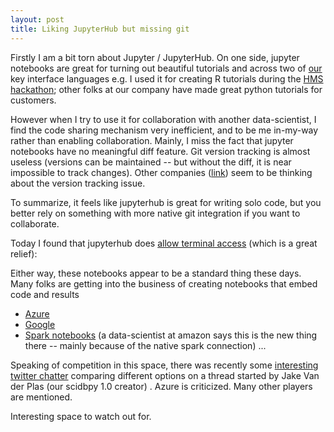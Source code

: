 ```yaml
---
layout: post
title: Liking JupyterHub but missing git 
---
```


Firstly I am a bit torn about Jupyter / JupyterHub. On one side, jupyter notebooks are great for 
turning out beautiful tutorials and across two of [our](http://paradigm4.com) key interface languages e.g. I used it for creating R tutorials 
during the [HMS hackathon](https://hms-dbmi.github.io/hackathon-Sept2017); other folks at our company have made great python 
tutorials for customers. 

However when I try to use it for collaboration with another data-scientist, I find the code sharing mechanism very inefficient, and to be me in-my-way rather than enabling collaboration. Mainly, I miss the fact that jupyter notebooks have no meaningful diff feature. 
Git version tracking is almost useless (versions can be maintained -- but without the diff, 
it is near impossible to track changes). 
Other companies ([link](https://kyso.io/)) seem to be thinking about the version tracking issue. 

To summarize, it feels like jupyterhub is great for writing solo code, but you better rely on 
something with more native git integration if you want to collaborate. 

Today I found that jupyterhub does [allow terminal access](https://stackoverflow.com/questions/34941546/is-there-a-way-to-integrate-git-with-jupyter-and-have-a-version-control-over-the) (which is a great relief):

Either way, these notebooks appear to be a standard thing these days. Many folks are getting into the business of 
creating notebooks that embed code and results
- [Azure](https://notebooks.azure.com/)
- [Google](https://cloud.google.com/datalab/)
- [Spark notebooks](https://zeppelin.apache.org/) (a data-scientist at amazon says this is the new thing there -- mainly because of the native spark connection)
...

Speaking of competition in this space, there was recently some [interesting twitter chatter](https://twitter.com/jakevdp/status/923936168521097216) 
comparing different options on a thread started by Jake Van der Plas (our scidbpy 1.0 creator) . Azure is criticized. Many other players are mentioned. 

Interesting space to watch out for. 
